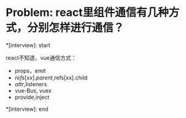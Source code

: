 # Problem: react里组件通信有几种方式，分别怎样进行通信？

*[interview]: start

react不知道，vue通信方式：
- props，emit
- $refs[xx].parent,$refs[xx].child
- $attr,$listeners
- vue-Bus, vuex
- provide,inject

*[interview]: end
